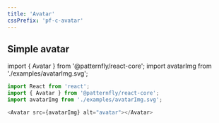 ```yaml
---
title: 'Avatar'
cssPrefix: 'pf-c-avatar'
---
```

## Simple avatar

import { Avatar } from '@patternfly/react-core';
import avatarImg from './examples/avatarImg.svg';

```js
import React from 'react';
import { Avatar } from '@patternfly/react-core';
import avatarImg from './examples/avatarImg.svg';

<Avatar src={avatarImg} alt="avatar"></Avatar>
```

